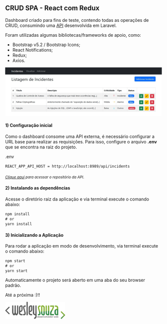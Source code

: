 ## CRUD SPA - React com Redux

Dashboard criado para fins de teste, contendo todas as operações de CRUD, consumindo uma [API](https://github.com/wesleysouza-dev/crud-incidents-laravel-api) desenvolvida em Laravel.

Foram utilizadas algumas bibliotecas/frameworks de apoio, como:

- Bootstrap v5.2 / Bootstrap Icons;
- React Notifications;
- Redux;
- Axios.

![Tela Inicial do Dashboard](screen-dashboard.jpg)

#### 1) Configuração inicial

Como o dashboard consome uma API externa, é necessário configurar a URL base para realizar as requisições. Para isso, configure o arquivo **.env** que se encontra na raiz do projeto.

.env

```
REACT_APP_API_HOST = http://localhost:8989/api/incidents
```

<sub>_[Clique aqui](https://github.com/wesleysouza-dev/crud-incidents-laravel-api) para acessar o repositório da API._</sub>

#### 2) Instalando as dependências

Acesse o diretório raiz da aplicação e via terminal execute o comando abaixo:

```
npm install
# or
yarn install
```

#### 3) Inicializando a Aplicação

Para rodar a aplicação em modo de desenvolvimento, via terminal execute o comando abaixo:

```
npm start
# or
yarn start
```

Automaticamente o projeto será aberto em uma aba do seu browser padrão.

Até a próxima :)!!

[![Logo Wesley Souza - Desenvolvedor Web](logo-wrs.png)](https://wesleysouza.dev)
